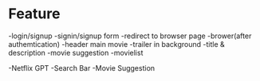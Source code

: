 # Feature

-login/signup
-signin/signup form
-redirect to browser page
-brower(after authemtication)
-header
main movie
-trailer in background
-title & description
-movie suggestion
-movielist

-Netflix GPT
-Search Bar
-Movie Suggestion
